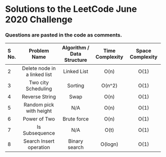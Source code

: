 # Solutions to the LeetCode June 2020 Challenge

### Questions are pasted in the code as comments.
| S No. | Problem Name | Algorithm / Data Structure | Time Complexity | Space Complexity |
| :--- | :---: | :---: | :---: | :---: | 
| 2 | Delete node in a linked list | Linked List | O(n) | O(1) |
| 3 | Two city Scheduling | Sorting | O(n^2) | O(1) |
| 4 | Reverse String | Swap | O(n)| O(1) |
| 5 | Random pick with height | N/A| O(n)| O(1) |
| 6 | Power of Two  | Brute force| O(n)| O(1) |
| 7 | Is Subsequence| N/A| O(t)| O(1) |
| 8 | Search Insert operation| Binary search| O(logn)| O(1) |